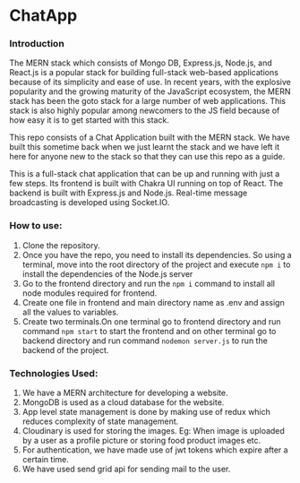 # ChatApp
### Introduction
The MERN stack which consists of Mongo DB, Express.js, Node.js, and React.js is a popular stack for building full-stack web-based applications because of its simplicity and ease of use. In recent years, with the explosive popularity and the growing maturity of the JavaScript ecosystem, the MERN stack has been the goto stack for a large number of web applications. This stack is also highly popular among newcomers to the JS field because of how easy it is to get started with this stack.

This repo consists of a Chat Application built with the MERN stack. We have built this sometime back when we just learnt the stack and we have left it here for anyone new to the stack so that they can use this repo as a guide.

This is a full-stack chat application that can be up and running with just a few steps. Its frontend is built with Chakra UI running on top of React. The backend is built with Express.js and Node.js. Real-time message broadcasting is developed using Socket.IO. <br/>

### How to use:
1. Clone the repository.
2. Once you have the repo, you need to install its dependencies. So using a terminal, move into the root directory of the project and execute ```npm i``` to install the    dependencies of the Node.js server
3. Go to the frontend directory and run the ```npm i``` command to install all node modules required for frontend.
4. Create one file in frontend and main directory name as .env and assign all the values to variables.
5. Create two terminals.On one terminal go to frontend directory and run command ```npm start``` to start the frontend and on other terminal go to backend directory and run command ```nodemon server.js``` to run the backend of the project.

### Technologies Used:
1.	We have a MERN architecture for developing a website.
2.	MongoDB is used as a cloud database for the website.
3.	App level state management is done by making use of redux which reduces complexity of state management.
4.	Cloudinary is used for storing the images. Eg: When image is uploaded by a user as a profile picture or storing food product images etc.
5.	For authentication, we have made use of jwt tokens which expire after a certain time.
6.	We have used send grid api for sending mail to the user.
